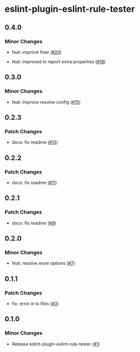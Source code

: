 # eslint-plugin-eslint-rule-tester

## 0.4.0

### Minor Changes

- feat: improve fixer ([#20](https://github.com/ota-meshi/eslint-plugin-eslint-rule-tester/pull/20))

- feat: improved to report extra properties ([#18](https://github.com/ota-meshi/eslint-plugin-eslint-rule-tester/pull/18))

## 0.3.0

### Minor Changes

- feat: improve resolve config ([#15](https://github.com/ota-meshi/eslint-plugin-eslint-rule-tester/pull/15))

## 0.2.3

### Patch Changes

- docs: fix readme ([#13](https://github.com/ota-meshi/eslint-plugin-eslint-rule-tester/pull/13))

## 0.2.2

### Patch Changes

- docs: fix readme ([#11](https://github.com/ota-meshi/eslint-plugin-eslint-rule-tester/pull/11))

## 0.2.1

### Patch Changes

- docs: fix readme ([#9](https://github.com/ota-meshi/eslint-plugin-eslint-rule-tester/pull/9))

## 0.2.0

### Minor Changes

- feat: resolve more options ([#7](https://github.com/ota-meshi/eslint-plugin-eslint-rule-tester/pull/7))

## 0.1.1

### Patch Changes

- fix: error in ts files ([#3](https://github.com/ota-meshi/eslint-plugin-eslint-rule-tester/pull/3))

## 0.1.0

### Minor Changes

- Release eslint-plugin-eslint-rule-tester ([#1](https://github.com/ota-meshi/eslint-plugin-eslint-rule-tester/pull/1))
